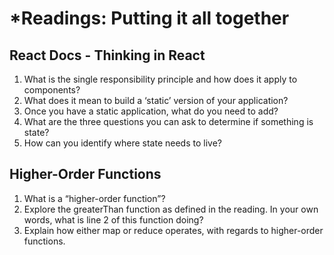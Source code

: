 # *Readings: Putting it all together

## React Docs - Thinking in React

1. What is the single responsibility principle and how does it apply to components?
2. What does it mean to build a ‘static’ version of your application?
3. Once you have a static application, what do you need to add?
4. What are the three questions you can ask to determine if something is state?
5. How can you identify where state needs to live?

## Higher-Order Functions

1. What is a “higher-order function”?
2. Explore the greaterThan function as defined in the reading. In your own words, what is line 2 of this function doing?
3. Explain how either map or reduce operates, with regards to higher-order functions.
